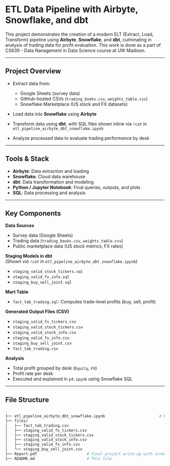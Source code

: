 # ETL Data Pipeline with Airbyte, Snowflake, and dbt

This project demonstrates the creation of a modern ELT (Extract, Load, Transform) pipeline using **Airbyte**, **Snowflake**, and **dbt**, culminating in analysis of trading data for profit evaluation. This work is done as a part of CS639 - Data Nanagement in Data Science course at UW Madison. 

---

## Project Overview

- Extract data from:
  - Google Sheets (survey data)
  - GitHub-hosted CSVs (`trading_books.csv`, `weights_table.csv`)
  - Snowflake Marketplace (US stock and FX datasets)

- Load data into **Snowflake** using **Airbyte**

- Transform data using **dbt**, with SQL files shown inline via `!cat` in `etl_pipeline_airbyte_dbt_snowflake.ipynb`

- Analyze processed data to evaluate trading performance by desk

---

##  Tools & Stack

- **Airbyte**: Data extraction and loading
- **Snowflake**: Cloud data warehouse
- **dbt**: Data transformation and modeling
- **Python / Jupyter Notebook**: Final queries, outputs, and plots
- **SQL**: Data processing and analysis

---

## Key Components

**Data Sources**
- Survey data (Google Sheets)
- Trading data (`trading_books.csv`, `weights_table.csv`)
- Public marketplace data (US stock metrics, FX rates)

**Staging Models in dbt**  
*(Shown via `!cat` in `etl_pipeline_airbyte_dbt_snowflake.ipynb`)*
- `staging_valid_stock_tickers.sql`
- `staging_valid_fx_info.sql`
- `staging_buy_sell_joint.sql`

**Mart Table**
- `fact_tab_trading.sql`: Computes trade-level profits (buy, sell, profit)

**Generated Output Files (CSV)**
- `staging_valid_fx_tickers.csv`
- `staging_valid_stock_tickers.csv`
- `staging_valid_stock_info.csv`
- `staging_valid_fx_info.csv`
- `staging_buy_sell_joint.csv`
- `fact_tab_trading.csv`

**Analysis**
- Total profit grouped by desk (`Equity`, `FX`)
- Profit rate per desk
- Executed and explained in `p4.ipynb` using Snowflake SQL

---

## File Structure

```bash
.
├── etl_pipeline_airbyte_dbt_snowflake.ipynb                        # Main notebook with commands, SQL, and analysis
├── files/
│   ├── fact_tab_trading.csv
│   ├── staging_valid_fx_tickers.csv
│   ├── staging_valid_stock_tickers.csv
│   ├── staging_valid_stock_info.csv
│   ├── staging_valid_fx_info.csv
│   └── staging_buy_sell_joint.csv
├── Report.pdf                      # Final project write-up with screenshots and details
├── README.md                       # This file
